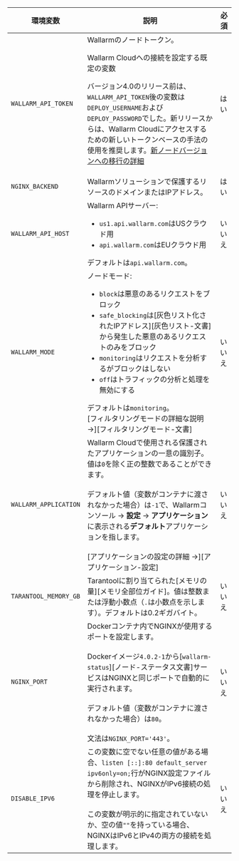 環境変数 | 説明 | 必須
--- | ---- | ----
`WALLARM_API_TOKEN` | Wallarmのノードトークン。<br><div class="admonition info"> <p class="admonition-title">Wallarm Cloudへの接続を設定する既定の変数</p> <p>バージョン4.0のリリース前は、`WALLARM_API_TOKEN`後の変数は`DEPLOY_USERNAME`および`DEPLOY_PASSWORD`でした。新リリースからは、Wallarm Cloudにアクセスするための新しいトークンベースの手法の使用を推奨します。[新ノードバージョンへの移行の詳細](/updating-migrating/docker-container/)</p></div> | はい
`NGINX_BACKEND` | Wallarmソリューションで保護するリソースのドメインまたはIPアドレス。 | はい
`WALLARM_API_HOST` | Wallarm APIサーバー:<ul><li>`us1.api.wallarm.com`はUSクラウド用</li><li>`api.wallarm.com`はEUクラウド用</li></ul>デフォルトは`api.wallarm.com`。 | いいえ
`WALLARM_MODE` | ノードモード:<ul><li>`block`は悪意のあるリクエストをブロック</li><li>`safe_blocking`は[灰色リスト化されたIPアドレス][灰色リスト-文書]から発生した悪意のあるリクエストのみをブロック</li><li>`monitoring`はリクエストを分析するがブロックはしない</li><li>`off`はトラフィックの分析と処理を無効にする</li></ul>デフォルトは`monitoring`。<br>[フィルタリングモードの詳細な説明 →][フィルタリングモード-文書] | いいえ
`WALLARM_APPLICATION` | Wallarm Cloudで使用される保護されたアプリケーションの一意の識別子。値は`0`を除く正の整数であることができます。<br><br>デフォルト値（変数がコンテナに渡されなかった場合）は`-1`で、Wallarmコンソール → **設定** → **アプリケーション**に表示される**デフォルト**アプリケーションを指します。<br><br>[アプリケーションの設定の詳細 →][アプリケーション-設定] | いいえ
`TARANTOOL_MEMORY_GB` | Tarantoolに割り当てられた[メモリの量][メモリ全部位ガイド]。値は整数または浮動小数点（<code>.</code>は小数点を示します）。デフォルトは0.2ギガバイト。 | いいえ
`NGINX_PORT` | Dockerコンテナ内でNGINXが使用するポートを設定します。<br><br>Dockerイメージ`4.0.2-1`から[`wallarm-status`][ノード-ステータス文書]サービスはNGINXと同じポートで自動的に実行されます。<br><br>デフォルト値（変数がコンテナに渡されなかった場合）は`80`。<br><br>文法は`NGINX_PORT='443'`。 | いいえ
`DISABLE_IPV6`| この変数に空でない任意の値がある場合、`listen [::]:80 default_server ipv6only=on;`行がNGINX設定ファイルから削除され、NGINXがIPv6接続の処理を停止します。<br><br>この変数が明示的に指定されていないか、空の値`""`を持っている場合、NGINXはIPv6とIPv4の両方の接続を処理します。 | いいえ